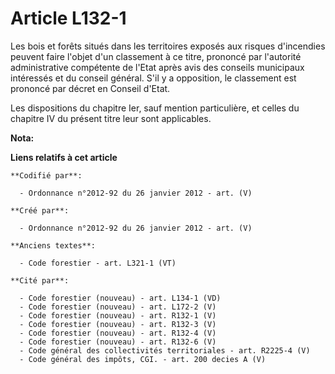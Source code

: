 # Article L132-1

Les bois et forêts situés dans les territoires exposés aux risques d'incendies peuvent faire l'objet d'un classement à ce
titre, prononcé par l'autorité administrative compétente de l'Etat après avis des conseils municipaux intéressés et du
conseil général. S'il y a opposition, le classement est prononcé par décret en Conseil d'Etat.

Les dispositions du chapitre Ier, sauf mention particulière, et celles du chapitre IV du présent titre leur sont applicables.

**Nota:**



**Liens relatifs à cet article**

	**Codifié par**:

	  - Ordonnance n°2012-92 du 26 janvier 2012 - art. (V)

	**Créé par**:

	  - Ordonnance n°2012-92 du 26 janvier 2012 - art. (V)

	**Anciens textes**:

	  - Code forestier - art. L321-1 (VT)

	**Cité par**:

	  - Code forestier (nouveau) - art. L134-1 (VD)
	  - Code forestier (nouveau) - art. L172-2 (V)
	  - Code forestier (nouveau) - art. R132-1 (V)
	  - Code forestier (nouveau) - art. R132-3 (V)
	  - Code forestier (nouveau) - art. R132-4 (V)
	  - Code forestier (nouveau) - art. R132-6 (V)
	  - Code général des collectivités territoriales - art. R2225-4 (V)
	  - Code général des impôts, CGI. - art. 200 decies A (V)
